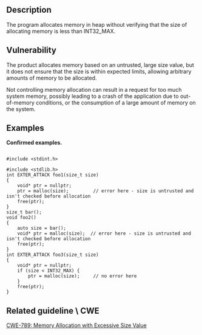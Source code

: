 ## Description
The program allocates memory in heap without verifying that the size of allocating memory is less than INT32_MAX.

## Vulnerability
The product allocates memory based on an untrusted, large size value, but it does not ensure that the size is within expected limits, allowing arbitrary amounts of memory to be allocated. 


Not controlling memory allocation can result in a request for too much system memory, possibly leading to a crash of the application due to out-of-memory conditions, or the consumption of a large amount of memory on the system.

## Examples
**Confirmed examples.**




```

#include <stdint.h>

#include <stdlib.h>
int EXTER_ATTACK foo1(size_t size)
{
    void* ptr = nullptr;
    ptr = malloc(size);  		// error here - size is untrusted and isn't checked before allocation 
    free(ptr);
}
size_t bar();
void foo2()
{
    auto size = bar();
    void* ptr = malloc(size);  // error here - size is untrusted and isn't checked before allocation 
    free(ptr);
}
int EXTER_ATTACK foo3(size_t size)
{
    void* ptr = nullptr;
    if (size < INT32_MAX) {
        ptr = malloc(size);  	// no error here
    }
    free(ptr);
}
```

## Related guideline \ CWE
[CWE-789: Memory Allocation with Excessive Size Value](https://cwe.mitre.org/data/definitions/789.md)
